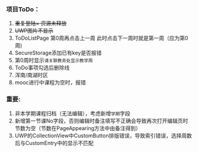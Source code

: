 ﻿### 项目ToDo：
1. ~~重复登陆× 资源未释放~~
2. ~~UWP图片不显示~~
3. ToDoListPage 第0周再点击上一周 此时点击下一周时就是第一周（应为第0周)
4. SecureStorage添加已有key是否报错
5. 第0周时显示`请关联教务处显示教学周`
6. ToDo事项勾选后删除线
7. 浑南/南湖时区
8. mooc进行中课程为空时，报错

### 重要:
1. 非本学期课程归档（无法编辑），考虑新增`学期`字段
2. 新增第一节课No字段，否则编辑时备注填写不正确会导致再次打开编辑页时节数为空（节数在PageAppearing方法中由备注得到）
3. UWP的CollectionView中CustomButton排版错误，导致索引错误，选择周数后与CustomEntry中的显示不匹配